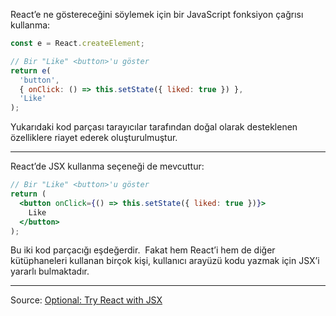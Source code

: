 React’e ne göstereceğini söylemek için bir JavaScript fonksiyon çağrısı kullanma:

```jsx
const e = React.createElement;

// Bir "Like" <button>'u göster
return e(
  'button',
  { onClick: () => this.setState({ liked: true }) },
  'Like'
);
```

Yukarıdaki kod parçası tarayıcılar tarafından doğal olarak desteklenen özelliklere riayet ederek oluşturulmuştur.

---

React’de JSX kullanma seçeneği de mevcuttur:

```jsx
// Bir "Like" <button>'u göster
return (
  <button onClick={() => this.setState({ liked: true })}>
    Like
  </button>
);
```

Bu iki kod parçacığı eşdeğerdir.  Fakat hem React’i hem de diğer kütüphaneleri kullanan birçok kişi, kullanıcı arayüzü kodu yazmak için JSX’i yararlı bulmaktadır.

---

Source: [Optional: Try React with JSX](https://reactjs.org/docs/add-react-to-a-website.html#optional-try-react-with-jsx)
